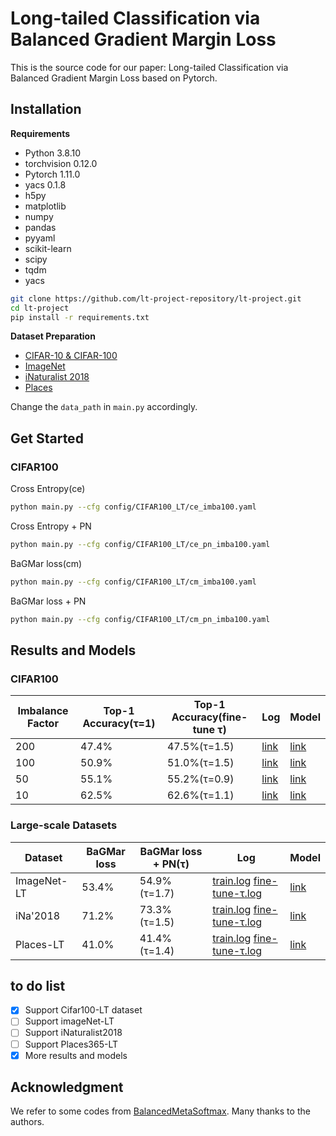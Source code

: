 # Long-tailed Classification via Balanced Gradient Margin Loss
This is the source code for our paper: Long-tailed Classification via Balanced Gradient Margin Loss based on Pytorch.

## Installation
**Requirements**
* Python 3.8.10
* torchvision 0.12.0
* Pytorch 1.11.0
* yacs 0.1.8
* h5py
* matplotlib
* numpy
* pandas
* pyyaml
* scikit-learn
* scipy
* tqdm
* yacs

```bash
git clone https://github.com/lt-project-repository/lt-project.git
cd lt-project
pip install -r requirements.txt
```
**Dataset Preparation**
* [CIFAR-10 & CIFAR-100](https://www.cs.toronto.edu/~kriz/cifar.html)
* [ImageNet](http://image-net.org/index)
* [iNaturalist 2018](https://github.com/visipedia/inat_comp/tree/master/2018)
* [Places](http://places2.csail.mit.edu/download.html)

Change the `data_path` in `main.py` accordingly.

## Get Started

### CIFAR100
Cross Entropy(ce)
```bash
python main.py --cfg config/CIFAR100_LT/ce_imba100.yaml
```
Cross Entropy + PN
```bash
python main.py --cfg config/CIFAR100_LT/ce_pn_imba100.yaml
```
BaGMar loss(cm)
```bash
python main.py --cfg config/CIFAR100_LT/cm_imba100.yaml
```
BaGMar loss + PN
```bash
python main.py --cfg config/CIFAR100_LT/cm_pn_imba100.yaml
```


## Results and Models
### CIFAR100

| Imbalance Factor   | Top-1 Accuracy(τ=1)       | Top-1 Accuracy(fine-tune τ) | Log           | Model |
| ----------- | ---------- | -------------- | ------------- | ----- |
| 200 | 47.4%   | 47.5%(τ=1.5)        | [link](https://drive.google.com/file/d/1qi7HEkCk1SEpgjWX2qfDJkR6x8vmGblJ/view?usp=sharing)        | [link](https://drive.google.com/file/d/1jEpJR8H8EF2idOiXkc4nh5XU6lKZjiXX/view?usp=sharing)  |
| 100 | 50.9%   |51.0%(τ=1.5)        | [link](https://drive.google.com/file/d/1LMZxARsjDVs5Leq0uCKOAJCFgjlao-8H/view?usp=sharing)       | [link](https://drive.google.com/file/d/1Wmt1PP5WMroqb9ASiljpOX8BNRS-K9Au/view?usp=sharing) |
| 50  | 55.1%  |  55.2%(τ=0.9)        | [link](https://drive.google.com/file/d/1dGV5MEue6tp85RU2zUSt08WLqe06x9R-/view?usp=sharing)        | [link](https://drive.google.com/file/d/1dGV5MEue6tp85RU2zUSt08WLqe06x9R-/view?usp=sharing)  |
| 10  | 62.5% | 62.6%(τ=1.1)        | [link](https://drive.google.com/file/d/11FNa46iEfOI7d62W7xjWQwbcUqzFaRVv/view?usp=sharing)        | [link](https://drive.google.com/file/d/1RIfiPjvx4V_QeiBDrJTW0ZAO8KjN3Z3m/view?usp=sharing)  |

### Large-scale Datasets
|  Dataset  | BaGMar loss | BaGMar loss + PN(τ) | Log | Model |
| ----------- | ---------- | -------------- | ------------- | ----- |
| ImageNet-LT | 53.4%   | 54.9%(τ=1.7)        | [train.log](https://drive.google.com/file/d/1LK66jDyKofhg1nYw4efjJbLjTc1UJ-sj/view?usp=sharing) [fine-tune-τ.log](https://drive.google.com/file/d/1uW_qsgPsU8XQpRE1p7pNXMbjQJ_eSGRC/view?usp=sharing)       | [link](https://drive.google.com/file/d/11aZuiXN0ULDn_wImEctHVcwEOSZaK10e/view?usp=sharing)  |
| iNa'2018 | 71.2%   |73.3%(τ=1.5) | [train.log](https://drive.google.com/file/d/1oqY0xa-Bxc8avT0k_TnsZEMZ5ogBBlXm/view?usp=sharing) [fine-tune-τ.log](https://drive.google.com/file/d/16-7fq73yjLOwOqKS_-c4Xci13OcLAFMK/view?usp=sharing)       | [link](https://drive.google.com/file/d/137xd182BR4qh0M5ib24UssUNUS-Tat7t/view?usp=sharing)  |
| Places-LT	  | 41.0%  |  41.4%(τ=1.4)| [train.log](https://drive.google.com/file/d/19apnKe8La2a0QECvpT7veCg92ydCoR3P/view?usp=sharing) [fine-tune-τ.log](https://drive.google.com/file/d/17tGlqvFLgBa_qs4UCeZxwgbU9VQApWEZ/view?usp=sharing)       | [link](https://drive.google.com/file/d/1tcesX6pECynXDbDPaL-G0Z0qPxosL_D0/view?usp=sharing)  |

## to do list
- [x] Support Cifar100-LT dataset
- [ ] Support imageNet-LT
- [ ] Support iNaturalist2018
- [ ] Support Places365-LT
- [x] More results and models

## Acknowledgment
We refer to some codes from [BalancedMetaSoftmax](https://github.com/jiawei-ren/BalancedMetaSoftmax-Classification). Many thanks to the authors.
